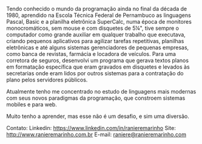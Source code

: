 <!---
ranieremarinho/ranieremarinho is a ✨ special ✨ repository because its `README.md` (this file) appears on your GitHub profile.
You can click the Preview link to take a look at your changes.
--->

Tendo conhecido o mundo da programação ainda no final da década de 1980, aprendido na Escola Técnica Federal de Pernambuco as 
linguagens Pascal, Basic e a planilha eletrônica SuperCalc, numa época de monitores monocromáticos, sem mouse e com disquetes 
de 5¼", tive sempre o computador como grande auxiliar em qualquer trabalho que executava, criando pequenos aplicativos para 
agilizar tarefas repetitivas, planilhas eletrônicas e até alguns sistemas gerenciadores de pequenas empresas, como banca de 
revistas, farmácia e locadora de veículos. Para uma corretora de seguros, desenvolvi um programa que gerava textos planos em 
formatação específica que eram gravados em disquetes e levados às secretarias onde eram lidos por outros sistemas para a 
contratação do plano pelos servidores públicos.

Atualmente tenho me concentrado no estudo de linguagens mais modernas com seus novos paradigmas da programação, que constroem 
sistemas mobiles e para web.

Muito tenho a aprender, mas esse não é um desafio, e sim uma diversão.

Contato:
Linkedin: https://www.linkedin.com/in/ranieremarinho
Site: http://www.ranieremarinho.com.br
E-mail: raniere@ranieremarinho.com

